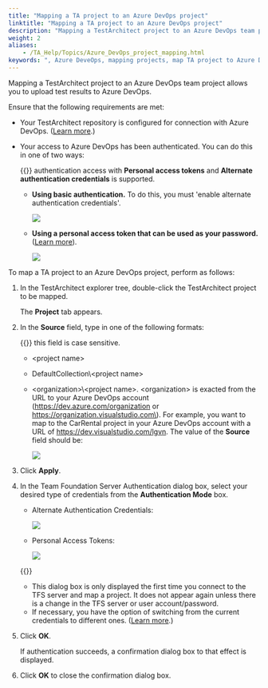 ```yaml
--- 
title: "Mapping a TA project to an Azure DevOps project"
linktitle: "Mapping a TA project to an Azure DevOps project"
description: "Mapping a TestArchitect project to an Azure DevOps team project allows you to upload test results to Azure DevOps."
weight: 2
aliases: 
    - /TA_Help/Topics/Azure_DevOps_project_mapping.html
keywords: ", Azure DeveOps, mapping projects, map TA project to Azure DevOps project"
---
```


Mapping a TestArchitect project to an Azure DevOps team project allows you to upload test results to Azure DevOps.

Ensure that the following requirements are met:

-   Your TestArchitect repository is configured for connection with Azure DevOps. \([Learn more](/TA_Help/Topics/Integration_MTM_connecting_TFS.html).\)
-   Your access to Azure DevOps has been authenticated. You can do this in one of two ways:

    {{<restriction>}} authentication access with **Personal access tokens** and **Alternate authentication credentials** is supported.

    -   **Using basic authentication.** To do this, you must 'enable alternate authentication credentials'.

        ![](/images/TA_Help/Images/Azure_DevOps_alternate_authentication_credentials.png)

    -   **Using a personal access token that can be used as your password.** \([Learn more](https://docs.microsoft.com/en-us/azure/devops/organizations/accounts/use-personal-access-tokens-to-authenticate?view=vsts)\).

        ![](/images/TA_Help/Images/Azure_DevOps_personal_access_token.png)


To map a TA project to an Azure DevOps project, perform as follows:

1.  In the TestArchitect explorer tree, double-click the TestArchitect project to be mapped.

    The **Project** tab appears.

2.  In the **Source** field, type in one of the following formats:

    {{<attention>}} this field is case sensitive.

    -   <project name\>
    -   DefaultCollection\\<project name\>
    -   <organization\>\\<project name\>. <organization\> is exacted from the URL to your Azure DevOps account \(https://dev.azure.com/organization or https://organization.visualstudio.com\). For example, you want to map to the CarRental project in your Azure DevOps account with a URL of https://dev.visualstudio.com/lgvn. The value of the **Source** field should be:

        ![](/images/TA_Help/Images/Azure_DevOps_map_project_source_field.png)

3.  Click **Apply**.

4.  In the Team Foundation Server Authentication dialog box, select your desired type of credentials from the **Authentication Mode** box.

    -   Alternate Authentication Credentials:

        ![](/images/TA_Help/Images/Azure_DevOps_Alternate_authentication_credentials_TA.png)

    -   Personal Access Tokens:

        ![](/images/TA_Help/Images/Azure_DevOps_Personal_access_tokens_TA.png)

    {{<note>}}

    -   This dialog box is only displayed the first time you connect to the TFS server and map a project. It does not appear again unless there is a change in the TFS server or user account/password.
    -   If necessary, you have the option of switching from the current credentials to different ones. \([Learn more](/TA_Help/Topics/ug_MTM_switching_TFS_account.html).\)
5.  Click **OK**.

    If authentication succeeds, a confirmation dialog box to that effect is displayed.

6.  Click **OK** to close the confirmation dialog box.





